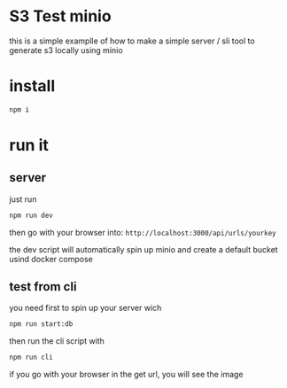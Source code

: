 # S3 Test minio

this is a simple examplle of how to make a simple server / sli tool to generate s3 locally using minio

# install

```sh
npm i
```

# run it

## server

just run 

```sh
npm run dev
```

then go with your browser into:  ```http://localhost:3000/api/urls/yourkey```


the dev script will automatically spin up minio and create a default bucket usind docker compose

## test from cli
you need first to spin up your server wich

```sh
npm run start:db
```

then run the cli script with

```sh
npm run cli
```

if you go with your browser in the get url, you will see the image







